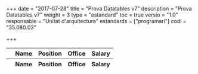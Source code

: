 +++
date        = "2017-07-28"
title       = "Prova Datatables v7"
description = "Prova Datatables v7"
weight		= 3
type = "estandard"
toc         = true
versio      = "1.0"
responsable = "Unitat d'arquitectura"
estandards =  ["programari"]
codi = "35.080.03"

+++

<link rel="stylesheet" type="text/css" href="https://cdn.datatables.net/1.10.16/css/jquery.dataTables.min.css">
<link rel="stylesheet" type="text/css" href="../tableStyle.css">
<script type="text/javascript" language="javascript" src="https://code.jquery.com/jquery-1.12.4.js"></script>
<script type="text/javascript" language="javascript" src="https://cdn.datatables.net/1.10.16/js/jquery.dataTables.min.js"></script>

<table id="example" class="display" style="width:100%">
        <thead>
            <tr>
                <th></th>
                <th>Name</th>
                <th>Position</th>
                <th>Office</th>
                <th>Salary</th>
            </tr>
        </thead>
        <tfoot>
            <tr>
                <th></th>
                <th>Name</th>
                <th>Position</th>
                <th>Office</th>
                <th>Salary</th>
            </tr>
        </tfoot>
</table>
<script>
/* Formatting function for row details - modify as you need */
function format ( d ) {
    // `d` is the original data object for the row
    return '<table cellpadding="5" cellspacing="0" border="0" style="padding-left:50px;">'+
        '<tr>'+
            '<td>Full name:</td>'+
            '<td>'+d.name+'</td>'+
        '</tr>'+
        '<tr>'+
            '<td>Extension number:</td>'+
            '<td>'+d.extn+'</td>'+
        '</tr>'+
        '<tr>'+
            '<td>Extra info:</td>'+
            '<td>And any further details here (images etc)...</td>'+
        '</tr>'+
    '</table>';
}
 
$(document).ready(function() {
    var table = $('#example').DataTable( {
        "ajax": "../objects.txt",
        "columns": [
            {
                "className":      'details-control',
                "orderable":      false,
                "data":           null,
                "defaultContent": ''
            },
            { "data": "name" },
            { "data": "position" },
            { "data": "office" },
            { "data": "salary" }
        ],
        "order": [[1, 'asc']]
    } );

    /*
    initComplete: function () {
        this.api().columns().every( function (col_index) {
            var column = this;
            if (col_index===2){
                $("<p>&nbsp;</p>").appendTo($(column.header()));
                return;
            }
        if(col_index===3){
                $("<p>&nbsp;</p>").appendTo($(column.header()));
                return;
            }
            var select = $('<select><option value=""></option></select>')
                .appendTo( $(column.header()) )
                .on( 'change', function () {
                    var val = $.fn.dataTable.util.escapeRegex(
                        $(this).val()
                    );

                    column
                        .search( val ? '^'+val+'$' : '', true, false )
                        .draw();
                } );

            column.data().unique().sort().each( function ( d, j ) {
                select.append( '<option value="'+d+'">'+d+'</option>' )
            });
        });
    */
        this.api().columns().every( function () {
            var column = this;
            var select = $('<select><option value=""></option></select>')
                .appendTo( $(column.footer()).empty() )
                .on( 'change', function () {
                    var val = $.fn.dataTable.util.escapeRegex(
                        $(this).val()
                    );

                    column
                        .search( val ? '^'+val+'$' : '', true, false )
                        .draw();
                } );

            column.data().unique().sort().each( function ( d, j ) {
                select.append( '<option value="'+d+'">'+d+'</option>' )
            } );
        } );
} );
        //adds header private/public
        //$("<tr><th colspan='4'></th><th colspan='4'>Privat</th><th colspan='2'>Públic</th><th colspan='1'></th></tr>").insertBefore($("table thead tr"));
    $("<tr><th colspan='4'></th><th colspan='1'></th></tr>").insertBefore($("table thead tr"));
    }
} );
</script>

